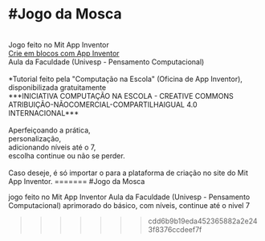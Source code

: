 <h1>#Jogo da Mosca</h1>
<br>
Jogo feito no Mit App Inventor<br>
<a href="https://appinventor.mit.edu/">Crie em blocos com App Inventor</a>
<br>
Aula da Faculdade (Univesp - Pensamento Computacional)<br>
<br>
*Tutorial feito pela "Computação na Escola" (Oficina de App Inventor), disponibilizada gratuitamente<br>
***INICIATIVA COMPUTAÇÃO NA ESCOLA - CREATIVE COMMONS ATRIBUIÇÃO-NÃOCOMERCIAL-COMPARTILHAIGUAL 4.0 INTERNACIONAL***<br>
<br>
Aperfeiçoando a prática,<br>
personalização,<br>
adicionando níveis até o 7,<br>
escolha continue ou não se perder.<br>
<br>
Caso deseje, é só importar o <arquivo_codigo.aia> para a plataforma de criação no site do Mit App Inventor.
=======
#Jogo da Mosca

  jogo feito no Mit App Inventor
  Aula da Faculdade (Univesp - Pensamento Computacional)
  aprimorado do básico, com níveis, continue até o nivel 7
>>>>>>> cdd6b9b19eda452365882a2e243f8376ccdeef7f
